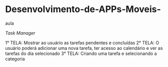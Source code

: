 # Desenvolvimento-de-APPs-Moveis-
aula

*Task Manager*

1° TELA: Mostrar ao usuário as tarefas pendentes e concluídas 
2° TELA: O usuário poderá adicionar uma nova tarefa, ter acesso ao calendário e ver as tarefas do dia selecionado 
3° TELA: Criando uma tarefa e selecionando a categoria 
